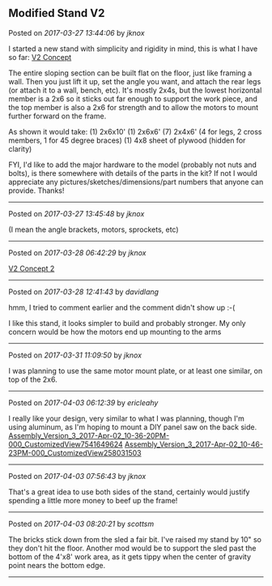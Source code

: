 ## Modified Stand V2
Posted on *2017-03-27 13:44:06* by *jknox*

I started a new stand with simplicity and rigidity in mind, this is what I have so far:  [V2 Concept](//muut.com/u/maslowcnc/s1/:maslowcnc:dmnH:mk2preliminary.png.jpg) 

The entire sloping section can be built flat on the floor, just like framing a wall. Then you just lift it up, set the angle you want, and attach the rear legs (or attach it to a wall, bench, etc). It's mostly 2x4s, but the lowest horizontal member is a 2x6 so it sticks out far enough to support the work piece, and the top member is also a 2x6 for strength and to allow the motors to mount further forward on the frame.

As shown it would take:
(1) 2x6x10'
(1) 2x6x6'
(7) 2x4x6' (4 for legs, 2 cross members, 1 for 45 degree braces)
(1) 4x8 sheet of plywood (hidden for clarity)

FYI, I'd like to add the major hardware to the model (probably not nuts and bolts), is there somewhere with details of the parts in the kit? If not I would appreciate any pictures/sketches/dimensions/part numbers that anyone can provide. Thanks!

---

Posted on *2017-03-27 13:45:48* by *jknox*

(I mean the angle brackets, motors, sprockets, etc)

---

Posted on *2017-03-28 06:42:29* by *jknox*

[V2 Concept 2](//muut.com/u/maslowcnc/s1/:maslowcnc:CUEu:mk2preliminary2.png.jpg)

---

Posted on *2017-03-28 12:41:43* by *davidlang*

hmm, I tried to comment earlier and the comment didn't show up :-(

I like this stand, it looks simpler to build and probably stronger. My only concern would be how the motors end up mounting to the arms

---

Posted on *2017-03-31 11:09:50* by *jknox*

I was planning to use the same motor mount plate, or at least one similar, on top of the 2x6.

---

Posted on *2017-04-03 06:12:39* by *ericleahy*

I really like your design, very similar to what I was planning, though I'm using aluminum, as I'm hoping to mount a DIY panel saw on the back side. [Assembly_Version_3_2017-Apr-02_10-36-20PM-000_CustomizedView7541649624](//muut.com/u/maslowcnc/s2/:maslowcnc:jREK:assembly_version_3_2017apr02_103620pm000_customizedview7541649624.png.jpg)  [Assembly_Version_3_2017-Apr-02_10-46-23PM-000_CustomizedView258031503](//muut.com/u/maslowcnc/s3/:maslowcnc:IyBS:assembly_version_3_2017apr02_104623pm000_customizedview258031503.png.jpg)

---

Posted on *2017-04-03 07:56:43* by *jknox*

That's a great idea to use both sides of the stand, certainly would justify spending a little more money to beef up the frame!

---

Posted on *2017-04-03 08:20:21* by *scottsm*

The bricks stick down from the sled a fair bit. I've raised my stand by 10" so they don't hit the floor. Another mod would be to support the sled past the bottom of the 4'x8' work area, as it gets tippy when the center of gravity point nears the bottom edge.

---

